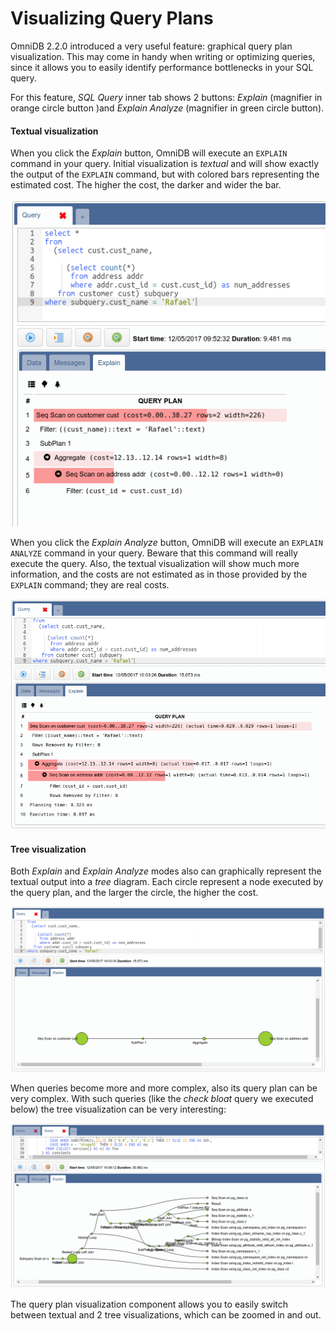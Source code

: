 # Visualizing Query Plans

OmniDB 2.2.0 introduced a very useful feature: graphical query plan
visualization. This may come in handy when writing or optimizing queries, since
it allows you to easily identify performance bottlenecks in your SQL query.

For this feature, *SQL Query* inner tab shows 2 buttons: *Explain* (magnifier in
orange circle button )and *Explain Analyze* (magnifier in green circle button).

#### Textual visualization

When you click the *Explain* button, OmniDB will execute an `EXPLAIN` command in
your query. Initial visualization is *textual* and will show exactly the output
of the `EXPLAIN` command, but with colored bars representing the estimated cost.
The higher the cost, the darker and wider the bar.

![](https://raw.githubusercontent.com/OmniDB/doc/master/img/image_054.png)

When you click the *Explain Analyze* button, OmniDB will execute an `EXPLAIN
ANALYZE` command in your query. Beware that this command will really execute the
query. Also, the textual visualization will show much more information, and the
costs are not estimated as in those provided by the `EXPLAIN` command; they are
real costs.

![](https://raw.githubusercontent.com/OmniDB/doc/master/img/image_055.png)

#### Tree visualization

Both *Explain* and *Explain Analyze* modes also can graphically represent the
textual output into a *tree* diagram. Each circle represent a node executed by
the query plan, and the larger the circle, the higher the cost.

![](https://raw.githubusercontent.com/OmniDB/doc/master/img/image_056.png)

When queries become more and more complex, also its query plan can be very
complex. With such queries (like the *check bloat* query we executed below) the
tree visualization can be very interesting:

![](https://raw.githubusercontent.com/OmniDB/doc/master/img/image_057.png)

The query plan visualization component allows you to easily switch between
textual and 2 tree visualizations, which can be zoomed in and out.
